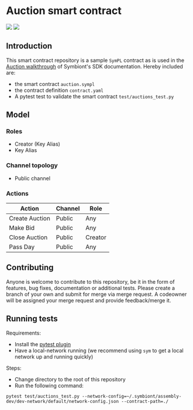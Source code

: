 # Auction smart contract

<a href="https://portal.symbiont.io/sdk_docs/docs/intro"><img src="https://img.shields.io/badge/Assembly-6.1.0-orange"/></a>
<a href="https://portal.symbiont.io/sdk_docs/docs/intro"><img src="https://img.shields.io/badge/Assembly%20SDK-4.1.0-blue"/></a>

## Introduction

This smart contract repository is a sample `SymPL` contract as is used in the [Auction walkthrough](https://iportal.symbiont.io/sdk_docs/docs/walkthroughs/auctions/auctions/index/index.html)
of Symbiont's SDK documentation. Hereby included are:

- the smart contract `auction.sympl`
- the contract definition `contract.yaml`
- A pytest test to validate the smart contract `test/auctions_test.py`

## Model

### Roles

- Creator (Key Alias)
- Key Alias

### Channel topology

- Public channel

### Actions

| Action         | Channel | Role |
|----------------|---------|------|
| Create Auction | Public  | Any  |
| Make Bid       | Public  | Any  |
| Close Auction  | Public  | Creator |
| Pass Day       | Public  | Any  |

## Contributing

Anyone is welcome to contribute to this repository, be it in the form of features, bug fixes, documentation or additional
tests.
Please create a branch of your own and submit for merge via merge request. A codeowner will be assigned your merge request
and provide feedback/merge it.

## Running tests

Requirements:

- Install the [pytest plugin](https://internal.portal.symbiont.io/new_docs/sdk/next/testing/install-pytest)
- Have a local-network running (we recommend using `sym` to get a local network up and running quickly)

Steps:

- Change directory to the root of this repository
- Run the following command:

```shell
pytest test/auctions_test.py --network-config=~/.symbiont/assembly-dev/dev-network/default/network-config.json --contract-path=./
```
